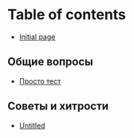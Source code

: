# Table of contents

* [Initial page](README.md)

## Общие вопросы <a id="common-questions"></a>

* [Просто тест](common-questions/test.md)

## Советы и хитрости <a id="tips-and-tricks"></a>

* [Untitled](tips-and-tricks/untitled.md)


